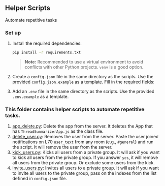 ## Helper Scripts

Automate repetitive tasks

### Set up
1. Install the required dependencies:
   ```bash
   pip install -r requirements.txt
   ```
   > **Note:** Recommended to use a virtual environment to avoid conflicts with other Python projects. `venv` is a good option.

2. Create a `config.json` file in the same directory as the scripts. Use the provided `config.json.example` as a template. Fill in the required fields:
3. Add an `.env` file in the same directory as the scripts. Use the provided `.env.example` as a template. 

### This folder contains helper scripts to automate repetitive tasks.
1. [app_delete.py](./app_delete.py): Delete the app from the server. It deletes the App that has `ThreadSummarizerApp.js` as the class file.
2. [delete_user.py](./delete_user.py): Removes the user from the server. Paste the user joined notifications on L70 `user_text` from any room (e.g., `#general`) and run the script. It will remove the user from the server.
3. [kick_users.py](./kick_users.py): Kicks all users from a private group. It will ask if you want to kick all users from the private group. If you answer `yes`, it will remove all users from the private group. Or exclude some users from the kick. 
4. [invite_users.py](./invite_users.py): Invites all users to a private group. It will ask if you want to invite all users to the private group, pass on the indexes from the list defined in `config.json` file. 